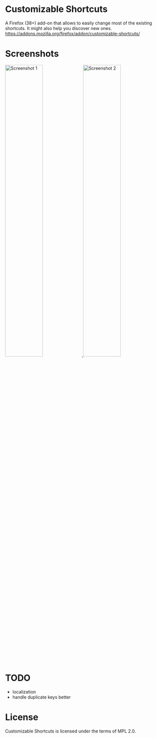 # Customizable Shortcuts

A Firefox (38+) add-on that allows to easily change most of the existing
shortcuts. It might also help you discover new ones.
<https://addons.mozilla.org/firefox/addon/customizable-shortcuts/>

# Screenshots

<a href="http://i.imgur.com/7ddKaQQ.png">
  <img src="http://i.imgur.com/7ddKaQQ.png" width="49%" alt="Screenshot 1" />
</a>
<a href="http://i.imgur.com/eiujmHu.png">
  <img src="http://i.imgur.com/eiujmHu.png" width="49%" alt="Screenshot 2" />
</a>

# TODO

* localization
* handle duplicate keys better

# License

Customizable Shortcuts is licensed under the terms of MPL 2.0.
